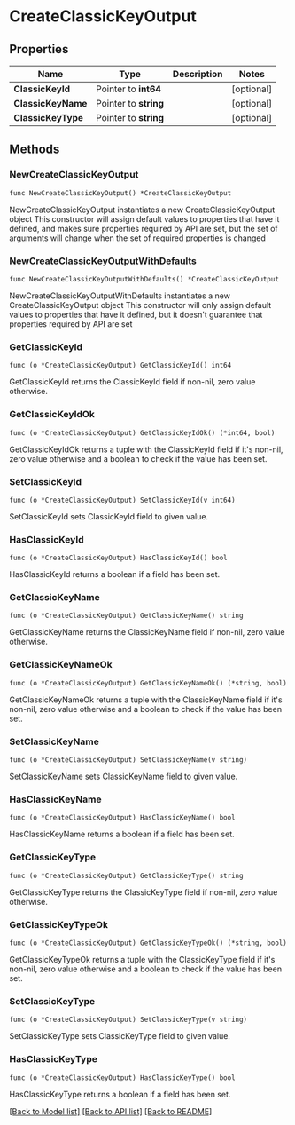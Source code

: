 # CreateClassicKeyOutput

## Properties

Name | Type | Description | Notes
------------ | ------------- | ------------- | -------------
**ClassicKeyId** | Pointer to **int64** |  | [optional] 
**ClassicKeyName** | Pointer to **string** |  | [optional] 
**ClassicKeyType** | Pointer to **string** |  | [optional] 

## Methods

### NewCreateClassicKeyOutput

`func NewCreateClassicKeyOutput() *CreateClassicKeyOutput`

NewCreateClassicKeyOutput instantiates a new CreateClassicKeyOutput object
This constructor will assign default values to properties that have it defined,
and makes sure properties required by API are set, but the set of arguments
will change when the set of required properties is changed

### NewCreateClassicKeyOutputWithDefaults

`func NewCreateClassicKeyOutputWithDefaults() *CreateClassicKeyOutput`

NewCreateClassicKeyOutputWithDefaults instantiates a new CreateClassicKeyOutput object
This constructor will only assign default values to properties that have it defined,
but it doesn't guarantee that properties required by API are set

### GetClassicKeyId

`func (o *CreateClassicKeyOutput) GetClassicKeyId() int64`

GetClassicKeyId returns the ClassicKeyId field if non-nil, zero value otherwise.

### GetClassicKeyIdOk

`func (o *CreateClassicKeyOutput) GetClassicKeyIdOk() (*int64, bool)`

GetClassicKeyIdOk returns a tuple with the ClassicKeyId field if it's non-nil, zero value otherwise
and a boolean to check if the value has been set.

### SetClassicKeyId

`func (o *CreateClassicKeyOutput) SetClassicKeyId(v int64)`

SetClassicKeyId sets ClassicKeyId field to given value.

### HasClassicKeyId

`func (o *CreateClassicKeyOutput) HasClassicKeyId() bool`

HasClassicKeyId returns a boolean if a field has been set.

### GetClassicKeyName

`func (o *CreateClassicKeyOutput) GetClassicKeyName() string`

GetClassicKeyName returns the ClassicKeyName field if non-nil, zero value otherwise.

### GetClassicKeyNameOk

`func (o *CreateClassicKeyOutput) GetClassicKeyNameOk() (*string, bool)`

GetClassicKeyNameOk returns a tuple with the ClassicKeyName field if it's non-nil, zero value otherwise
and a boolean to check if the value has been set.

### SetClassicKeyName

`func (o *CreateClassicKeyOutput) SetClassicKeyName(v string)`

SetClassicKeyName sets ClassicKeyName field to given value.

### HasClassicKeyName

`func (o *CreateClassicKeyOutput) HasClassicKeyName() bool`

HasClassicKeyName returns a boolean if a field has been set.

### GetClassicKeyType

`func (o *CreateClassicKeyOutput) GetClassicKeyType() string`

GetClassicKeyType returns the ClassicKeyType field if non-nil, zero value otherwise.

### GetClassicKeyTypeOk

`func (o *CreateClassicKeyOutput) GetClassicKeyTypeOk() (*string, bool)`

GetClassicKeyTypeOk returns a tuple with the ClassicKeyType field if it's non-nil, zero value otherwise
and a boolean to check if the value has been set.

### SetClassicKeyType

`func (o *CreateClassicKeyOutput) SetClassicKeyType(v string)`

SetClassicKeyType sets ClassicKeyType field to given value.

### HasClassicKeyType

`func (o *CreateClassicKeyOutput) HasClassicKeyType() bool`

HasClassicKeyType returns a boolean if a field has been set.


[[Back to Model list]](../README.md#documentation-for-models) [[Back to API list]](../README.md#documentation-for-api-endpoints) [[Back to README]](../README.md)


